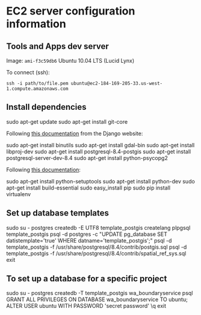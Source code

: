 # EC2 server configuration information

## Tools and Apps dev server

Image: `ami-f3c59db6` Ubuntu 10.04 LTS (Lucid Lynx)

To connect (ssh):

```
ssh -i path/to/file.pem ubuntu@ec2-184-169-205-33.us-west-1.compute.amazonaws.com
```

## Install dependencies

sudo apt-get update
sudo apt-get install git-core

Following [this documentation](https://docs.djangoproject.com/en/dev/ref/contrib/gis/install/#ubuntudebian) from the Django website:

sudo apt-get install binutils
sudo apt-get install gdal-bin
sudo apt-get install libproj-dev
sudo apt-get install postgresql-8.4-postgis
sudo apt-get install postgresql-server-dev-8.4
sudo apt-get install python-psycopg2

Following [this documentation](http://www.saltycrane.com/blog/2010/02/how-install-pip-ubuntu/):

sudo apt-get install python-setuptools
sudo apt-get install python-dev
sudo apt-get install build-essential
sudo easy_install pip
sudo pip install virtualenv

## Set up database templates

sudo su - postgres
createdb -E UTF8 template_postgis
createlang plpgsql template_postgis
psql -d postgres -c "UPDATE pg_database SET datistemplate='true' WHERE datname='template_postgis';"
psql -d template_postgis -f /usr/share/postgresql/8.4/contrib/postgis.sql
psql -d template_postgis -f /usr/share/postgresql/8.4/contrib/spatial_ref_sys.sql
exit

## To set up a database for a specific project

sudo su - postgres
createdb -T template_postgis wa_boundaryservice
psql
GRANT ALL PRIVILEGES ON DATABASE wa_boundaryservice TO ubuntu;
ALTER USER ubuntu WITH PASSWORD 'secret password'
\q
exit


